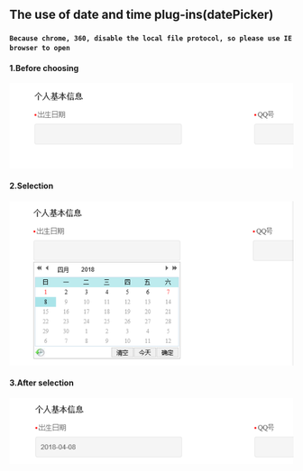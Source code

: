## The use of date and time plug-ins(datePicker)
#### `Because chrome, 360, disable the local file protocol, so please use IE browser to open`
#### 1.Before choosing
![image](https://github.com/tiger986/dateTime2/blob/master/img/1.png)
#### 2.Selection
![image](https://github.com/tiger986/dateTime2/blob/master/img/2.png)
#### 3.After selection
![image](https://github.com/tiger986/dateTime2/blob/master/img/3.png)

